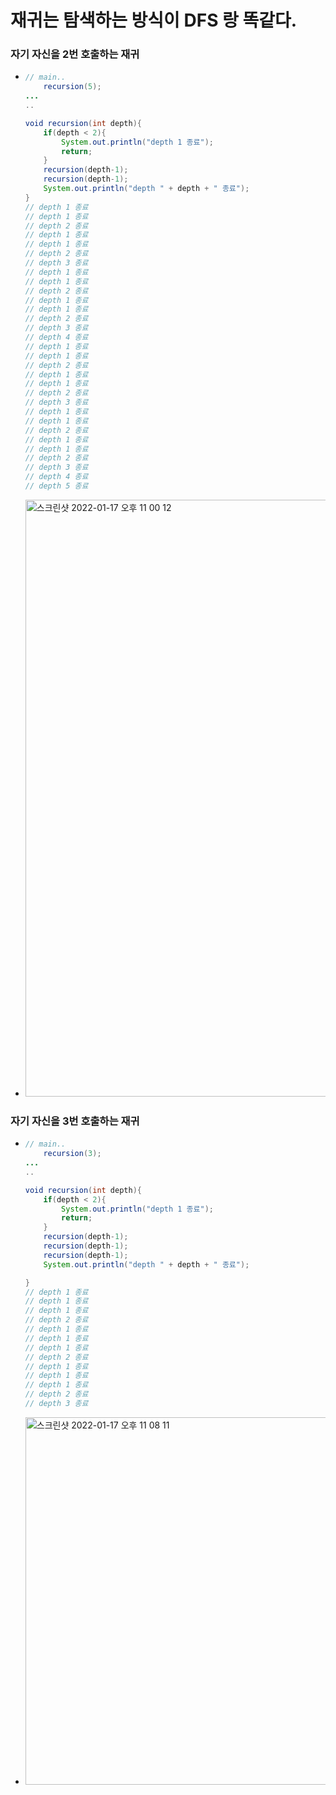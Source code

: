# 재귀는 탐색하는 방식이 DFS 랑 똑같다.

### 자기 자신을 2번 호출하는 재귀
* ```java
  // main..
      recursion(5);
  ...
  ..
  
  void recursion(int depth){
      if(depth < 2){
          System.out.println("depth 1 종료");
          return;
      }
      recursion(depth-1);
      recursion(depth-1);
      System.out.println("depth " + depth + " 종료");
  }
  // depth 1 종료
  // depth 1 종료
  // depth 2 종료
  // depth 1 종료
  // depth 1 종료
  // depth 2 종료
  // depth 3 종료
  // depth 1 종료
  // depth 1 종료
  // depth 2 종료
  // depth 1 종료
  // depth 1 종료
  // depth 2 종료
  // depth 3 종료
  // depth 4 종료
  // depth 1 종료
  // depth 1 종료
  // depth 2 종료
  // depth 1 종료
  // depth 1 종료
  // depth 2 종료
  // depth 3 종료
  // depth 1 종료
  // depth 1 종료
  // depth 2 종료
  // depth 1 종료
  // depth 1 종료
  // depth 2 종료
  // depth 3 종료
  // depth 4 종료
  // depth 5 종료

* <img width="955" alt="스크린샷 2022-01-17 오후 11 00 12" src="https://user-images.githubusercontent.com/51182964/149782729-2ecb820d-8a04-4b22-bd70-3ac1219e3199.png">
### 자기 자신을 3번 호출하는 재귀
* ```java
  // main..
      recursion(3);
  ...
  ..
  
  void recursion(int depth){
      if(depth < 2){
          System.out.println("depth 1 종료");
          return;
      }
      recursion(depth-1);
      recursion(depth-1);
      recursion(depth-1);
      System.out.println("depth " + depth + " 종료");
  
  }
  // depth 1 종료
  // depth 1 종료
  // depth 1 종료
  // depth 2 종료
  // depth 1 종료
  // depth 1 종료
  // depth 1 종료
  // depth 2 종료
  // depth 1 종료
  // depth 1 종료
  // depth 1 종료
  // depth 2 종료
  // depth 3 종료
* <img width="588" alt="스크린샷 2022-01-17 오후 11 08 11" src="https://user-images.githubusercontent.com/51182964/149785367-855bafe6-0279-4986-b4b4-241149afae5f.png">
